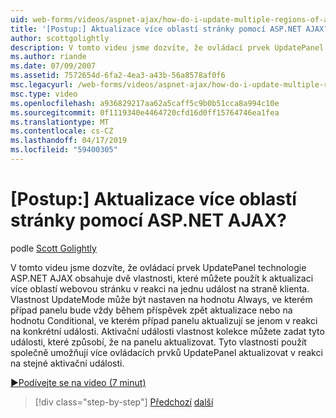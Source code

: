 ```yaml
---
uid: web-forms/videos/aspnet-ajax/how-do-i-update-multiple-regions-of-a-page-with-aspnet-ajax
title: '[Postup:] Aktualizace více oblastí stránky pomocí ASP.NET AJAX? | Dokumenty Microsoft'
author: scottgolightly
description: V tomto videu jsme dozvíte, že ovládací prvek UpdatePanel technologie ASP.NET AJAX obsahuje dvě vlastnosti, které můžete použít k aktualizaci více oblastí v respons webovou stránku...
ms.author: riande
ms.date: 07/09/2007
ms.assetid: 7572654d-6fa2-4ea3-a43b-56a8578af0f6
msc.legacyurl: /web-forms/videos/aspnet-ajax/how-do-i-update-multiple-regions-of-a-page-with-aspnet-ajax
msc.type: video
ms.openlocfilehash: a936829217aa62a5caff5c9b0b51cca8a994c10e
ms.sourcegitcommit: 0f1119340e4464720cfd16d0ff15764746ea1fea
ms.translationtype: MT
ms.contentlocale: cs-CZ
ms.lasthandoff: 04/17/2019
ms.locfileid: "59400305"
---
```

# <a name="how-do-i-update-multiple-regions-of-a-page-with-aspnet-ajax"></a>[Postup:] Aktualizace více oblastí stránky pomocí ASP.NET AJAX?

podle [Scott Golightly](https://github.com/scottgolightly)

V tomto videu jsme dozvíte, že ovládací prvek UpdatePanel technologie ASP.NET AJAX obsahuje dvě vlastnosti, které můžete použít k aktualizaci více oblastí webovou stránku v reakci na jednu událost na straně klienta. Vlastnost UpdateMode může být nastaven na hodnotu Always, ve kterém případ panelu bude vždy během příspěvek zpět aktualizace nebo na hodnotu Conditional, ve kterém případ panelu aktualizují se jenom v reakci na konkrétní události. Aktivační události vlastnost kolekce můžete zadat tyto události, které způsobí, že na panelu aktualizovat. Tyto vlastnosti použít společně umožňují více ovládacích prvků UpdatePanel aktualizovat v reakci na stejné aktivační události.

[&#9654;Podívejte se na video (7 minut)](https://channel9.msdn.com/Blogs/ASP-NET-Site-Videos/how-do-i-update-multiple-regions-of-a-page-with-aspnet-ajax)

> [!div class="step-by-step"]
> [Předchozí](how-do-i-implement-the-ajax-after-processing-pattern.md)
> [další](how-do-i-choose-between-methods-of-ajax-page-updates.md)
